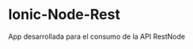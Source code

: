 # Ionic-Node-Rest
App desarrollada para el consumo de la API RestNode
<a href="https://github.com/Simon1207/RestNode"></a>
